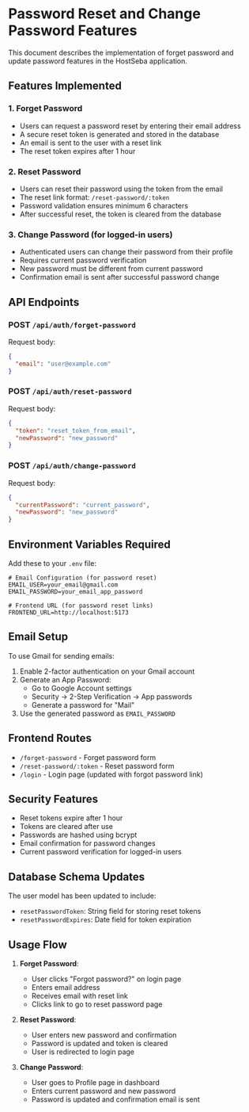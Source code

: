 # Password Reset and Change Password Features

This document describes the implementation of forget password and update password features in the HostSeba application.

## Features Implemented

### 1. Forget Password

- Users can request a password reset by entering their email address
- A secure reset token is generated and stored in the database
- An email is sent to the user with a reset link
- The reset token expires after 1 hour

### 2. Reset Password

- Users can reset their password using the token from the email
- The reset link format: `/reset-password/:token`
- Password validation ensures minimum 6 characters
- After successful reset, the token is cleared from the database

### 3. Change Password (for logged-in users)

- Authenticated users can change their password from their profile
- Requires current password verification
- New password must be different from current password
- Confirmation email is sent after successful password change

## API Endpoints

### POST `/api/auth/forget-password`

Request body:

```json
{
  "email": "user@example.com"
}
```

### POST `/api/auth/reset-password`

Request body:

```json
{
  "token": "reset_token_from_email",
  "newPassword": "new_password"
}
```

### POST `/api/auth/change-password`

Request body:

```json
{
  "currentPassword": "current_password",
  "newPassword": "new_password"
}
```

## Environment Variables Required

Add these to your `.env` file:

```env
# Email Configuration (for password reset)
EMAIL_USER=your_email@gmail.com
EMAIL_PASSWORD=your_email_app_password

# Frontend URL (for password reset links)
FRONTEND_URL=http://localhost:5173
```

## Email Setup

To use Gmail for sending emails:

1. Enable 2-factor authentication on your Gmail account
2. Generate an App Password:
   - Go to Google Account settings
   - Security → 2-Step Verification → App passwords
   - Generate a password for "Mail"
3. Use the generated password as `EMAIL_PASSWORD`

## Frontend Routes

- `/forget-password` - Forget password form
- `/reset-password/:token` - Reset password form
- `/login` - Login page (updated with forgot password link)

## Security Features

- Reset tokens expire after 1 hour
- Tokens are cleared after use
- Passwords are hashed using bcrypt
- Email confirmation for password changes
- Current password verification for logged-in users

## Database Schema Updates

The user model has been updated to include:

- `resetPasswordToken`: String field for storing reset tokens
- `resetPasswordExpires`: Date field for token expiration

## Usage Flow

1. **Forget Password**:

   - User clicks "Forgot password?" on login page
   - Enters email address
   - Receives email with reset link
   - Clicks link to go to reset password page

2. **Reset Password**:

   - User enters new password and confirmation
   - Password is updated and token is cleared
   - User is redirected to login page

3. **Change Password**:
   - User goes to Profile page in dashboard
   - Enters current password and new password
   - Password is updated and confirmation email is sent
